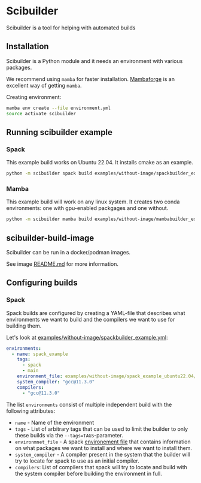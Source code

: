 # Scibuilder

Scibuilder is a tool for helping with automated builds 

## Installation

Scibuilder is a Python module and it needs an environment with various packages.

We recommend using `mamba` for faster installation.
[Mambaforge](https://github.com/conda-forge/miniforge#install) is an excellent way
of getting `mamba`.

Creating environment:

```sh
mamba env create --file environment.yml
source activate scibuilder
```

## Running scibuilder example

### Spack

This example build works on Ubuntu 22.04. It installs cmake as an example.

```sh
python -m scibuilder spack build examples/without-image/spackbuilder_example.yml
```

### Mamba

This example build will work on any linux system. It creates two conda environments:
one with gpu-enabled packgages and one without.

```sh
python -m scibuilder mamba build examples/without-image/mambabuilder_example.yml
```

## scibuilder-build-image

Scibuilder can be run in a docker/podman images.

See image [README.md](dockerfiles/scibuilder-build-image/README.md) for more information.

## Configuring builds

### Spack

Spack builds are configured by creating a YAML-file that describes what environments we
want to build and the compilers we want to use for building them.

Let's look at [examples/without-image/spackbuilder_example.yml](examples/without-image/spackbuilder_example.yml):

```yml
environments:
  - name: spack_example
    tags:
      - spack
      - main
    environment_file: examples/without-image/spack_example_ubuntu22.04/spack.yaml
    system_compiler: "gcc@11.3.0"
    compilers:
      - "gcc@11.3.0"
```

The list `environments` consist of multiple independent build with the following
attributes:

- `name` - Name of the environment
- `tags` - List of arbitrary tags that can be used to limit the builder to only these
  builds via the `--tags=TAGS`-parameter.
- `environmnet_file` - A spack [environement file](https://spack.readthedocs.io/en/latest/environments.html)
  that contains information on what packages we want to install and where we want to install them.
- `system_compiler` - A compiler present in the system that the builder will try to locate for
  spack to use as an initial compiler.
- `compilers`: List of compilers that spack will try to locate and build with the system compiler
  before building the environment in full.

